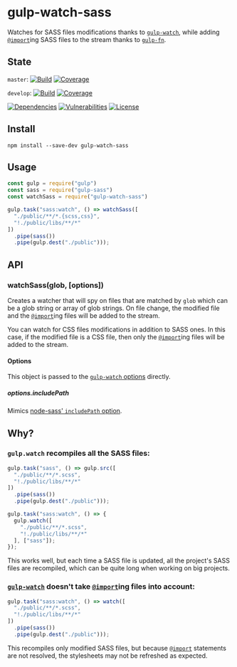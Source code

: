 # gulp-watch-sass

Watches for SASS files modifications thanks to [`gulp-watch`](https://www.npmjs.com/package/gulp-watch), while adding [`@import`](http://sass-lang.com/guide#topic-5)ing SASS files to the stream thanks to [`gulp-fn`](https://www.npmjs.com/package/gulp-fn).

## State

`master`: [![Build](https://api.travis-ci.org/sp00m/gulp-watch-sass.svg?branch=master)](https://travis-ci.org/sp00m/gulp-watch-sass)
[![Coverage](https://coveralls.io/repos/github/sp00m/gulp-watch-sass/badge.svg?branch=master)](https://coveralls.io/github/sp00m/gulp-watch-sass?branch=master)

`develop`: [![Build](https://api.travis-ci.org/sp00m/gulp-watch-sass.svg?branch=develop)](https://travis-ci.org/sp00m/gulp-watch-sass)
[![Coverage](https://coveralls.io/repos/github/sp00m/gulp-watch-sass/badge.svg?branch=develop)](https://coveralls.io/github/sp00m/gulp-watch-sass?branch=develop)

[![Dependencies](https://david-dm.org/sp00m/gulp-watch-sass/status.svg)](https://david-dm.org/sp00m/gulp-watch-sass)
[![Vulnerabilities](https://snyk.io/test/github/sp00m/gulp-watch-sass/badge.svg)](https://snyk.io/test/github/sp00m/gulp-watch-sass)
[![License](https://img.shields.io/badge/license-MIT-brightgreen.svg?style=flat)](https://opensource.org/licenses/MIT)

## Install

```
npm install --save-dev gulp-watch-sass
```

## Usage

```js
const gulp = require("gulp")
const sass = require("gulp-sass")
const watchSass = require("gulp-watch-sass")

gulp.task("sass:watch", () => watchSass([
  "./public/**/*.{scss,css}",
  "!./public/libs/**/*"
])
  .pipe(sass())
  .pipe(gulp.dest("./public")));
```

## API

### watchSass(glob, [options])

Creates a watcher that will spy on files that are matched by `glob` which can be a glob string or array of glob strings. On file change, the modified file and the [`@import`](http://sass-lang.com/guide#topic-5)ing files will be added to the stream.

You can watch for CSS files modifications in addition to SASS ones. In this case, if the modified file is a CSS file, then only the [`@import`](http://sass-lang.com/guide#topic-5)ing files will be added to the stream.

#### Options

This object is passed to the [`gulp-watch` options](https://www.npmjs.com/package/gulp-watch#options) directly.

##### options.includePath

Mimics [node-sass' `includePath` option](https://github.com/sass/node-sass#includepaths).

## Why?

### `gulp.watch` recompiles all the SASS files:

```js
gulp.task("sass", () => gulp.src([
  "./public/**/*.scss",
  "!./public/libs/**/*"
])
  .pipe(sass())
  .pipe(gulp.dest("./public")));

gulp.task("sass:watch", () => {
  gulp.watch([
    "./public/**/*.scss",
    "!./public/libs/**/*"
  ], ["sass"]);
});
```

This works well, but each time a SASS file is updated, all the project's SASS files are recompiled, which can be quite long when working on big projects.

### [`gulp-watch`](https://www.npmjs.com/package/gulp-watch) doesn't take [`@import`](http://sass-lang.com/guide#topic-5)ing files into account:

```js
gulp.task("sass:watch", () => watch([
  "./public/**/*.scss",
  "!./public/libs/**/*"
])
  .pipe(sass())
  .pipe(gulp.dest("./public")));
```

This recompiles only modified SASS files, but because [`@import`](http://sass-lang.com/guide#topic-5) statements are not resolved, the stylesheets may not be refreshed as expected.
